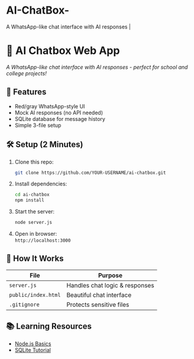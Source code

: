 # AI-ChatBox-
A WhatsApp-like chat interface with AI responses
|
# 🤖 AI Chatbox Web App  
*A WhatsApp-like chat interface with AI responses - perfect for school and college projects!*  
  
## 🌟 Features  
- Red/gray WhatsApp-style UI  
- Mock AI responses (no API needed)  
- SQLite database for message history  
- Simple 3-file setup  

## 🛠️ Setup (2 Minutes)  
1. Clone this repo:  
   ```bash
   git clone https://github.com/YOUR-USERNAME/ai-chatbox.git
   ```
2. Install dependencies:  
   ```bash
   cd ai-chatbox
   npm install
   ```
3. Start the server:  
   ```bash
   node server.js
   ```
4. Open in browser:  
   `http://localhost:3000`

## 🔧 How It Works  
| File | Purpose |  
|------|---------|  
| `server.js` | Handles chat logic & responses |  
| `public/index.html` | Beautiful chat interface |  
| `.gitignore` | Protects sensitive files |  

## 📚 Learning Resources  
- [Node.js Basics](https://nodejs.org/en/docs/guides)  
- [SQLite Tutorial](https://www.sqlitetutorial.net/)  
